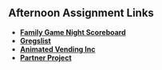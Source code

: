 ## Afternoon Assignment Links

* **[Family Game Night Scoreboard](https://github.com/Anne-Hunt/family-game-night-scoreboard)**
* **[Gregslist](https://github.com/Anne-Hunt/spring24_gregslistMVC-main)**
* **[Animated Vending Inc](https://github.com/Anne-Hunt/Vending-Machine)**
* **[Partner Project](https://github.com/Anne-Hunt/<ASSIGNMENT_REPO>)**
